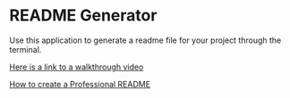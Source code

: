 # README Generator

Use this application to generate a readme file for your project through the terminal.

[Here is a link to a walkthrough video](https://drive.google.com/file/d/1UuR-VczemmZKGZetNfTV0OKFdHuTEvjZ/view)

[How to create a Professional README](https://coding-boot-camp.github.io/full-stack/github/professional-readme-guide)
